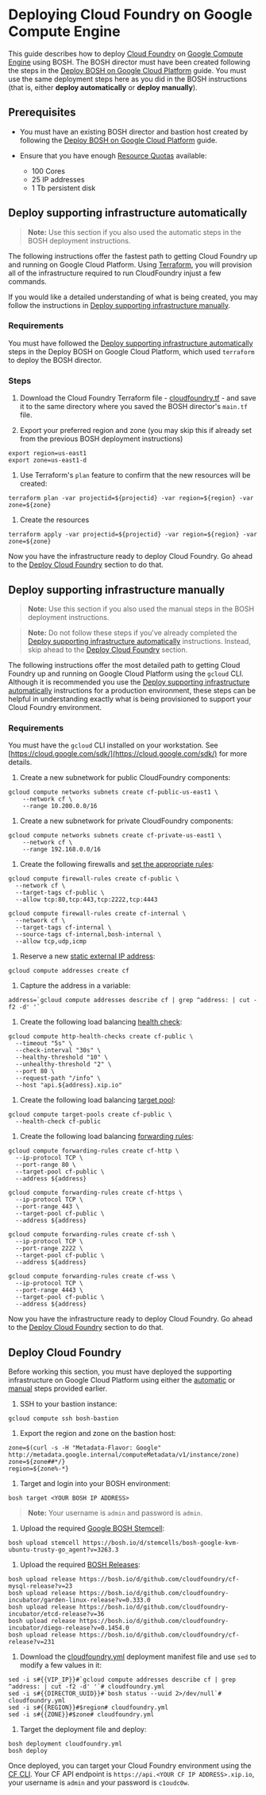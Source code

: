 # Deploying Cloud Foundry on Google Compute Engine

This guide describes how to deploy [Cloud Foundry](https://www.cloudfoundry.org/) on [Google Compute Engine](https://cloud.google.com/) using BOSH. The BOSH director must have been created following the steps in the [Deploy BOSH on Google Cloud Platform](../bosh/README.md) guide. You must use the same deployment steps here as you did in the BOSH instructions (that is, either __deploy automatically__ or __deploy manually__).


## Prerequisites

* You must have an existing BOSH director and bastion host created by following the [Deploy BOSH on Google Cloud Platform](../bosh/README.md) guide.

* Ensure that you have enough [Resource Quotas](https://cloud.google.com/compute/docs/resource-quotas) available:
    - 100 Cores
    - 25 IP addresses
    - 1 Tb persistent disk

<a name="deploy-automatic"></a>
## Deploy supporting infrastructure automatically

> **Note:** Use this section if you also used the automatic steps in the BOSH deployment instructions.

The following instructions offer the fastest path to getting Cloud Foundry up and running on Google Cloud Platform. Using [Terraform](terraform.io), you will provision all of the infrastructure required to run CloudFoundry injust a few commands.

If you would like a detailed understanding of what is being created, you may
follow the instructions in [Deploy supporting infrastructure manually](#deploy-manual).

### Requirements
You must have followed the [Deploy supporting infrastructure automatically](../bosh/README.md#deploy-automatic) steps in the Deploy BOSH on Google Cloud Platform, which used `terraform` to deploy the BOSH director.

### Steps
1. Download the Cloud Foundry Terraform file - [cloudfoundry.tf](cloudfoundry.tf) - and save it to the same directory where you saved the BOSH director's `main.tf` file.

1. Export your preferred region and zone (you may skip this if already set from the previous BOSH deployment instructions)

  ```
  export region=us-east1
  export zone=us-east1-d
  ```

1. Use Terraform's `plan` feature to confirm that the new resources will be created:

  ```
  terraform plan -var projectid=${projectid} -var region=${region} -var zone=${zone}
  ```

1. Create the resources

  ```
  terraform apply -var projectid=${projectid} -var region=${region} -var zone=${zone}
  ```

Now you have the infrastructure ready to deploy Cloud Foundry. Go ahead to the [Deploy Cloud Foundry](#deploy-cloudfoundry) section to do that. 

<a name="deploy-manually"></a>
## Deploy supporting infrastructure manually

> **Note:** Use this section if you also used the manual steps in the BOSH deployment instructions.

> **Note:** Do not follow these steps if you've already completed the [Deploy supporting infrastructure automatically](#deploy-automatic) instructions. Instead, skip ahead to the [Deploy Cloud Foundry](#deploy-cloudfoundry) section.

The following instructions offer the most detailed path to getting Cloud Foundry up and running on Google Cloud Platform using the `gcloud` CLI. Although it is recommended you use the [Deploy supporting infrastructure automatically](#deploy-automatic) instructions for a production environment, these steps can be helpful in understanding exactly what is being provisioned to support your Cloud Foundry environment.

### Requirements
You must have the `gcloud` CLI installed on your workstation. See
[https://cloud.google.com/sdk/](https://cloud.google.com/sdk/) for more details.

1. Create a new subnetwork for public CloudFoundry components:

  ```
  gcloud compute networks subnets create cf-public-us-east1 \
      --network cf \
      --range 10.200.0.0/16
  ```

1. Create a new subnetwork for private CloudFoundry components:

  ```
  gcloud compute networks subnets create cf-private-us-east1 \
      --network cf \
      --range 192.168.0.0/16
  ```

1. Create the following firewalls and [set the appropriate rules](https://cloud.google.com/compute/docs/networking#addingafirewall):

  ```
  gcloud compute firewall-rules create cf-public \
    --network cf \
    --target-tags cf-public \
    --allow tcp:80,tcp:443,tcp:2222,tcp:4443
  ```

  ```
  gcloud compute firewall-rules create cf-internal \
    --network cf \
    --target-tags cf-internal \
    --source-tags cf-internal,bosh-internal \
    --allow tcp,udp,icmp
  ```

1. Reserve a new [static external IP address](https://cloud.google.com/compute/docs/instances-and-network#reserve_new_static):

  ```
  gcloud compute addresses create cf
  ```

1. Capture the address in a variable:

  ```
  address=`gcloud compute addresses describe cf | grep ^address: | cut -f2 -d' '`
  ```

1. Create the following load balancing [health check](https://cloud.google.com/compute/docs/load-balancing/health-checks):

  ```
  gcloud compute http-health-checks create cf-public \
    --timeout "5s" \
    --check-interval "30s" \
    --healthy-threshold "10" \
    --unhealthy-threshold "2" \
    --port 80 \
    --request-path "/info" \
    --host "api.${address}.xip.io"
  ```

1. Create the following load balancing [target pool](https://cloud.google.com/compute/docs/load-balancing/network/target-pools):

  ```
  gcloud compute target-pools create cf-public \
    --health-check cf-public
  ```

1. Create the following load balancing [forwarding rules](https://cloud.google.com/compute/docs/load-balancing/network/forwarding-rules):

  ```
  gcloud compute forwarding-rules create cf-http \
    --ip-protocol TCP \
    --port-range 80 \
    --target-pool cf-public \
    --address ${address}
  ```

  ```
  gcloud compute forwarding-rules create cf-https \
    --ip-protocol TCP \
    --port-range 443 \
    --target-pool cf-public \
    --address ${address}
  ```

  ```
  gcloud compute forwarding-rules create cf-ssh \
    --ip-protocol TCP \
    --port-range 2222 \
    --target-pool cf-public \
    --address ${address}
  ```

  ```
  gcloud compute forwarding-rules create cf-wss \
    --ip-protocol TCP \
    --port-range 4443 \
    --target-pool cf-public \
    --address ${address}
  ```

Now you have the infrastructure ready to deploy Cloud Foundry. Go ahead to the [Deploy Cloud Foundry](#deploy-cloudfoundry) section to do that. 

<a name="deploy-cloudfoundry"></a>
## Deploy Cloud Foundry
Before working this section, you must have deployed the supporting infrastructure on Google Cloud Platform using either the [automatic](#deploy-automatic) or [manual](deploy-manual) steps provided earlier.

1. SSH to your bastion instance:

  ```
  gcloud compute ssh bosh-bastion
  ```

1. Export the region and zone on the bastion host:

  ```
  zone=$(curl -s -H "Metadata-Flavor: Google" http://metadata.google.internal/computeMetadata/v1/instance/zone)
  zone=${zone##*/}
  region=${zone%-*}
  ```

1. Target and login into your BOSH environment:

  ```
  bosh target <YOUR BOSH IP ADDRESS>
  ```

  > **Note:** Your username is `admin` and password is `admin`.

1. Upload the required [Google BOSH Stemcell](http://bosh.io/docs/stemcell.html):

  ```
  bosh upload stemcell https://bosh.io/d/stemcells/bosh-google-kvm-ubuntu-trusty-go_agent?v=3263.3
  ```

1. Upload the required [BOSH Releases](http://bosh.io/docs/release.html):

  ```
  bosh upload release https://bosh.io/d/github.com/cloudfoundry/cf-mysql-release?v=23
  bosh upload release https://bosh.io/d/github.com/cloudfoundry-incubator/garden-linux-release?v=0.333.0
  bosh upload release https://bosh.io/d/github.com/cloudfoundry-incubator/etcd-release?v=36
  bosh upload release https://bosh.io/d/github.com/cloudfoundry-incubator/diego-release?v=0.1454.0
  bosh upload release https://bosh.io/d/github.com/cloudfoundry/cf-release?v=231
  ```

1. Download the [cloudfoundry.yml](cloudfoundry.yml) deployment manifest file and use `sed` to modify a few values in it:

  ```
  sed -i s#{{VIP_IP}}#`gcloud compute addresses describe cf | grep ^address: | cut -f2 -d' '`# cloudfoundry.yml
  sed -i s#{{DIRECTOR_UUID}}#`bosh status --uuid 2>/dev/null`# cloudfoundry.yml
  sed -i s#{{REGION}}#$region# cloudfoundry.yml
  sed -i s#{{ZONE}}#$zone# cloudfoundry.yml
  ```

1. Target the deployment file and deploy:

  ```
  bosh deployment cloudfoundry.yml
  bosh deploy
  ```

Once deployed, you can target your Cloud Foundry environment using the [CF CLI](http://docs.cloudfoundry.org/cf-cli/). Your CF API endpoint is `https://api.<YOUR CF IP ADDRESS>.xip.io`, your username is `admin` and your password is `c1oudc0w`.
